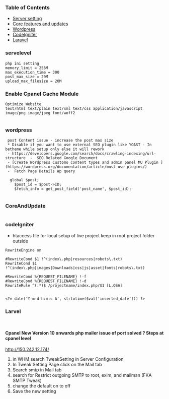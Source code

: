 ### Table of Contents


  - [Server setting](#servelevel)
  - [Core features and updates](#CoreAndUpdate)
  - [Wordpress](#wordpress)
  - [CodeIgniter](#codeIgniter)
  - [Laravel](#Larvel)



### servelevel

```
php ini setting
memory_limit = 256M
max_execution_time = 300
post_max_size = 20M
upload_max_filesize = 20M

```

### Enable Cpanel Cache Module

```
Optimize Website
text/html text/plain text/xml text/css application/javascript image/png image/jpeg font/woff2


```

### wordpress

```
 post Content issue - increase the post max size
 * Disable if you want to use external SEO plugin like YOAST - In betheme while setup only else it will rework
 - https://developers.google.com/search/docs/crawling-indexing/url-structure  -  SEO Related Google Document
 - [Create Wordpress Customo content types and admin panel MU Plugin ](https://wordpress.org/documentation/article/must-use-plugins/) 
 -  Fetch Page Details Wp query

  global $post;
    $post_id = $post->ID;
    $fetch_info = get_post_field('post_name', $post_id);


```

### CoreAndUpdate

```

```

### codeIgniter

- htaccess file for local setup of live project keep in root project folder outside
```
RewriteEngine on

#RewriteCond $1 !^(index\.php|resources|robots\.txt)
RewriteCond $1 !^(index\.php|images|Downloads|css|js|asset|fonts|robots\.txt)

#RewriteCond %{REQUEST_FILENAME} !-f
#RewriteCond %{REQUEST_FILENAME} !-d
RewriteRule ^(.*)$ /projectname/index.php/$1 [L,QSA] 


```

```
<?= date('Y-m-d h:m:s A', strtotime($val['inserted_date'])) ?>

```

### Larvel

```


```
    
#### Cpanel New Version 10 onwards php mailer issue of port solved ? Steps at cpanel level
http://150.242.12.174/


1. in WHM search TweakSetting in Server Configuration
2. In Tweak Setting Page click on the Mail tab
3. Search smtp in Mail tab
4. search for Restrict outgoing SMTP to root, exim, and mailman (FKA SMTP Tweak)
5. change the default on to off
6. Save the new setting
